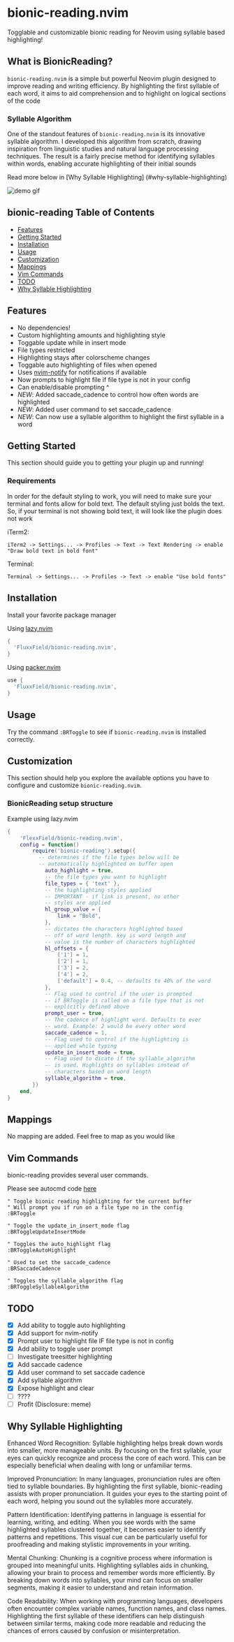 # bionic-reading.nvim

Togglable and customizable bionic reading for Neovim using syllable based highlighting!

## What is BionicReading?

`bionic-reading.nvim` is a simple but powerful Neovim plugin designed to improve
reading and writing efficiency. By highlighting the first syllable of each word,
it aims to aid comprehension and to highlight on logical sections of the code

### Syllable Algorithm

One of the standout features of `bionic-reading.nvim` is its innovative syllable
algorithm. I developed this algorithm from scratch, drawing inspiration from
linguistic studies and natural language processing techniques. The result is a
fairly precise method for  identifying syllables within words, enabling accurate
highlighting of their initial sounds

Read more below in [Why Syllable Highlighting] (#why-syllable-highlighting)

![demo gif](assets/bionic-reading-demo.gif)

## bionic-reading Table of Contents

- [Features](#features)
- [Getting Started](#getting-started)
- [Installation](#installation)
- [Usage](#usage)
- [Customization](#customization)
- [Mappings](#mappings)
- [Vim Commands](#vim-commands)
- [TODO](#todo)
- [Why Syllable Highlighting](#why-syllable-highlighting)

## Features
 - No dependencies!
 - Custom highlighting amounts and highlighting style
 - Toggable update while in insert mode
 - File types restricted
 - Highlighting stays after colorscheme changes
 - Toggable auto highlighting of files when opened 
 - Uses [nvim-notify](https://github.com/rcarriga/nvim-notify) for notifications if available 
 - Now prompts to highlight file if file type is not in your config
 - Can enable/disable prompting ^
 - *NEW*: Added saccade_cadence to control how often words are highlighted
 - *NEW*: Added user command to set saccade_cadence
 - *NEW*: Can now use a syllable algorithm to highlight the first syllable in a word

## Getting Started

This section should guide you to getting your plugin up and running!

### Requirements

In order for the default styling to work, you will need to make sure your terminal and fonts allow for bold text.
The default styling just bolds the text. So, if your terminal is not showing bold text, it will look like the plugin
does not work

iTerm2:
```
iTerm2 -> Settings... -> Profiles -> Text -> Text Rendering -> enable "Draw bold text in bold font"
```

Terminal:
```
Terminal -> Settings... -> Profiles -> Text -> enable "Use bold fonts"
```

## Installation

Install your favorite package manager

Using [lazy.nvim](https://github.com/folke/lazy.nvim)

```lua
{
  'FluxxField/bionic-reading.nvim',
}
```

Using [packer.nvim](https://github.com/wbthomason/packer.nvim)

```lua
use {
  'FluxxField/bionic-reading.nvim',
}
```

## Usage

Try the command `:BRToggle` to see if `bionic-reading.nvim` is installed correctly.

## Customization 

This section should help you explore the available options you have to configure
and customize `bionic-reading.nvim`.

### BionicReading setup structure

Example using lazy.nvim 

```lua
{
	'FlexxField/bionic-reading.nvim',
	config = function()
		require('bionic-reading').setup({
		  -- determines if the file types below will be
		  -- automatically highlighted on buffer open
			auto_highlight = true,
			-- the file types you want to highlight
			file_types = { 'text' },
			-- the highlighting styles applied
			-- IMPORTANT - if link is present, no other
			-- styles are applied
			hl_group_value = {
				link = "Bold",
			},
			-- dictates the characters highlighted based
			-- off of word length. key is word length and
			-- value is the number of characters highlighted
			hl_offsets = {
				['1'] = 1,
				['2'] = 1,
				['3'] = 2,
				['4'] = 2,
				['default'] = 0.4, -- defaults to 40% of the word
			},
			-- Flag used to control if the user is prompted
			-- if BRToggle is called on a file type that is not
			-- explicitly defined above
			prompt_user = true,
			-- The cadence of highlight word. Defaults to ever
			-- word. Example: 2 would be every other word
			saccade_cadence = 1,
			-- Flag used to control if the highlighting is
			-- applied while typing
			update_in_insert_mode = true,
			-- Flag used to dicate if the syllable_algorithm
			-- is used. Highlights on syllables instead of 
			-- characters based on word length
			syllable_algorithm = true,
		})
	end,
}
```

## Mappings

No mapping are added. Feel free to map as you would like

## Vim Commands

bionic-reading provides several user commands.

Please see autocmd code [here](lua/bionic-reading/cmds.lua)

```viml
" Toggle bionic reading highlighting for the current buffer
" Will prompt you if run on a file type no in the config
:BRToggle

" Toggle the update_in_insert_mode flag
:BRToggleUpdateInsertMode

" Toggles the auto_highlight flag
:BRToggleAutoHighlight

" Used to set the saccade_cadence
:BRSaccadeCadence

" Toggles the syllable_algorithm flag
:BRToggleSyllableAlgorithm
```

## TODO
- [x] Add ability to toggle auto highlighting
- [x] Add support for nvim-notify
- [x] Prompt user to highlight file IF file type is not in config
- [x] Add ability to toggle user prompt
- [ ] Investigate treesitter highlighting
- [x] Add saccade cadence
- [x] Add user command to set saccade cadence
- [x] Add syllable algorithm
- [x] Expose highlight and clear
- [ ] ????
- [ ] Profit (Disclosure: meme)

## Why Syllable Highlighting

Enhanced Word Recognition: Syllable highlighting helps break down words
into smaller, more manageable units. By focusing on the first syllable,
your eyes can quickly recognize and process the core of each word. This
can be especially beneficial when dealing with long or unfamiliar terms.

Improved Pronunciation: In many languages, pronunciation rules are often
tied to syllable boundaries. By highlighting the first syllable,
bionic-reading assists with proper pronunciation. It guides your eyes to
the starting point of each word, helping you sound out the syllables more
accurately.

Pattern Identification: Identifying patterns in language is essential for
learning, writing, and editing. When you see words with the same highlighted
syllables clustered together, it becomes easier to identify patterns and
repetitions. This visual cue can be particularly useful for proofreading and
making stylistic improvements in your writing.

Mental Chunking: Chunking is a cognitive process where information is grouped
into meaningful units. Highlighting syllables aids in chunking, allowing your
brain to process and remember words more efficiently. By breaking down words
into syllables, your mind can focus on smaller segments, making it easier to
understand and retain information.

Code Readability: When working with programming languages, developers often
encounter complex variable names, function names, and class names. Highlighting
the first syllable of these identifiers can help distinguish between similar
terms, making code more readable and reducing the chances of errors caused by
confusion or misinterpretation.
